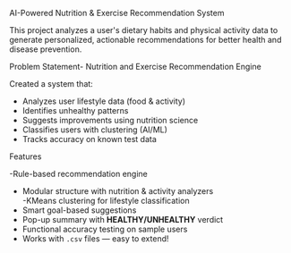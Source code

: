  AI-Powered Nutrition & Exercise Recommendation System

This project analyzes a user's dietary habits and physical activity data to generate personalized, actionable recommendations for better health and disease prevention.

Problem Statement- Nutrition and Exercise Recommendation Engine

Created a system that:
- Analyzes user lifestyle data (food & activity)
- Identifies unhealthy patterns
- Suggests improvements using nutrition science
- Classifies users with clustering (AI/ML)
- Tracks accuracy on known test data

 Features

-Rule-based recommendation engine  
- Modular structure with nutrition & activity analyzers  
-KMeans clustering for lifestyle classification  
- Smart goal-based suggestions  
- Pop-up summary with **HEALTHY/UNHEALTHY** verdict  
- Functional accuracy testing on sample users  
- Works with `.csv` files — easy to extend!




